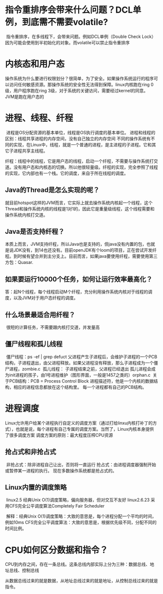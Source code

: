 # 指令重排序会带来什么问题？DCL单例，到底需不需要volatile?

​		指令重排序，在多线程下，会带来问题。例如DCL单例（Double Check Lock）
​		因为可能会使用到半初始化的对象。而volatile可以禁止指令重排序

# 内核态和用户态

​		操作系统为什么要进行权限划分？很简单，为了安全。如果操作系统运行的程序可以访问任何敏感资源。那操作系统的安全性无法得到保障。
​		linux内核跑在ring 0级，用户程序跑在ring 3级，对于系统的关键访问，需要经过kernel的同意。
​		JVM是跑在用户态的

# 进程、线程、纤程

​		进程是OS分配资源的基本单位，线程是OS执行调度的基本单位。
​		进程和线程的区别：线程共享进程的内存空间，没有自己独立的内存空间
​		不同的操作系统有不同的实现，在Linux中，线程，就是一个普通的进程，是主进程的子进程。它和其它子进程共享主线程。

​		纤程：线程中的线程，它是用户态的线程，启动一个纤程，不需要与操作系统打交道。没有用户态和内核态的切换。所以他很轻量级。纤程的实现，完全参照了线程的实现，它内部也有一个栈。它的调度，来自于所在线程的调度。

## Java的Thread是怎么实现的呢？

​      就目前hotspot这样的JVM而言，它实际上就去操作系统内核起一个线程，这个Thread和操作系统内核的线程是1对1的，因此它是重量级线程，这个线程需要和操作系统内核打交道。

## Java是否支持纤程？

​      本质上而言，JVM支持纤程，所以Java也是支持的，但java没有内置的包，也就是说JDK没有，到14也还没有。目前openJDK有个loom的项目，正在尝试开发纤程。到时候有望合并到主分支上。目前而言，如果java要使用纤程，需要使用第三方包：Quasar.

## 如果要运行10000个任务，如何让运行效率最高化？

​      答：起N个线程，每个线程启动M个纤程，充分利用操作系统内核对于线程的调度，以及JVM对于用户态纤程的调度。

## 什么场景最适合用纤程？

​      很短的计算任务，不需要跟内核打交道，并发量高

## 僵尸线程和孤儿线程

​      僵尸线程：ps -ef | grep defuct
​               父进程产生子进程后，会维护子进程的一个PCB结构，子进程退出，由父进程释放。
​               如果父进程没有释放，那么子进程成为一个僵尸进程，zombie.c
​      孤儿线程：
​              子进程结束之前，父进程已经退出
​              孤儿进程会成为init进程的孩子，由1号进程维护（图形界面，一般是1457之类的）
​              orphan.c
​      关于PCB结构：PCB = Process Control Block 进程描述符，他是一个内核的数据结构，相应的进程信息都放在这个结构里。
​      每一个进程都有自己的PCB结构。

# 进程调度

​		Linux允许用户给某个进程执行自定义的调度方案（通过打给linxu内核打补丁的方式），也就是说，每个进程有自己专属的调度方案。
​		当然了，Linux内核本身提供了很多调度方案
​		调度方案的原则：最大程度压榨CPU资源

## 抢占式和非抢占式

​		非抢占式：除非进程自己让出，否则将一直运行
​		抢占式：由进程调度器强制开始或暂停某一进程的执行。
​		现在多数操作系统都是抢占式的。

## Linux内置的调度策略

​		linux2.5 经典Unix O(1)调度策略，偏向服务器，但对交互不友好
​		linux2.6.23 采用CFS完全公平调度算法Completely Fair Scheduler

​		解释：经典Unix O(1)调度策略：大致的意思是，每个进程分配一个平均的时间，例如10ms
​		CFS完全公平调度算法：大致的意思是，根据优先级不同，分配不同的时间比例。

# CPU如何区分数据和指令？

CPU到内存之间，存在一条总线。这条总线内部实际上分为三种：数据总线、地址总线、控制总线

从数据总线过来的就是数据，从地址总线过来的就是地址，从控制总线过来的就是指令。
